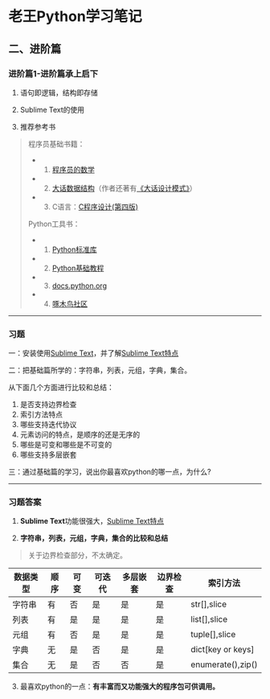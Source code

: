 # 老王Python学习笔记
## 二、进阶篇

### 进阶篇1-进阶篇承上启下

1. 语句即逻辑，结构即存储

2. Sublime Text的使用

3. 推荐参考书
> 程序员基础书籍：
>- 1. [程序员的数学](https://book.douban.com/subject/19949020/)
>- 2. [大话数据结构](https://book.douban.com/subject/6424904/)（作者还著有[《大话设计模式》](https://book.douban.com/subject/2334288/)）
>- 3. C语言：[C程序设计(第四版)](https://book.douban.com/subject/4864940/)
>
> Python工具书：
>- 1. [Python标准库](https://book.douban.com/subject/10773324/)
>- 2. [Python基础教程](https://book.douban.com/subject/4866934/)
>- 3. [docs.python.org](https://docs.python.org/)
>- 4. [啄木鸟社区](http://wiki.woodpecker.org.cn)
---

### 习题

一：安装使用[Sublime Text](http://www.sublimetext.com)，并了解[Sublime Text特点](http://baike.baidu.com/link?url=X0anCoNd9g7nINGNwQJarZ-67Q8VHx4FFzyTA7fDRdSCPPW1DOVwme6v_Ysw3S53GrVMh2g9i453UGeJCsMLQJH3_nwyvwRSM7LN8RGqdVZ39gcuWcDiX-Nmt6e3gfWGzx98nFaJBBYOirhp5u4_1q)

二：把基础篇所学的：字符串，列表，元组，字典，集合。

从下面几个方面进行比较和总结：
 
1. 是否支持边界检查
2. 索引方法特点
3. 哪些支持迭代协议
4. 元素访问的特点，是顺序的还是无序的
5. 哪些是可变和哪些是不可变的
6. 哪些支持多层嵌套


三：通过基础篇的学习，说出你最喜欢python的哪一点，为什么?

---
### 习题答案

1. **Sublime Text**功能很强大，[Sublime Text特点](http://baike.baidu.com/link?url=X0anCoNd9g7nINGNwQJarZ-67Q8VHx4FFzyTA7fDRdSCPPW1DOVwme6v_Ysw3S53GrVMh2g9i453UGeJCsMLQJH3_nwyvwRSM7LN8RGqdVZ39gcuWcDiX-Nmt6e3gfWGzx98nFaJBBYOirhp5u4_1q)

2. **字符串，列表，元组，字典，集合的比较和总结**
> 关于边界检查部分，不太确定。

数据类型|顺序|可变|可迭代|多层嵌套|边界检查|索引方法
---|---|---|---|---|---|---
字符串|有|否|是|是|是|str[],slice
列表|有|是|是|是|是|list[],slice
元组|有|否|是|是|是|tuple[],slice
字典|无|是|否|是|是|dict[key or keys]
集合|无|是|否|否|是|enumerate(),zip()

3. 最喜欢python的一点：**有丰富而又功能强大的程序包可供调用。**
